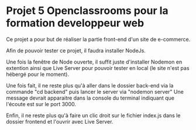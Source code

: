 # Projet 5 Openclassrooms pour la formation developpeur web

Ce projet a pour but de réaliser la partie front-end d'un site de e-commerce.

Afin de pouvoir tester ce projet, il faudra installer NodeJs.

Une fois la fenêtre de Node ouverte, il suffit juste d'installer Nodemon en extention ainsi que Live Server pour pouvoir tester en local (le site n'est pas hébergé pour le moment).

Une fois fait, il ne reste plus qu'à aller dans le dossier back-end via la commande "cd backend" puis lancer le server via "nodemon server"
Une message devrait apparaitre dans la console du terminal indiquant que l'écoute est sur le port 3000.

Enfin, il ne reste plus qu'à faire un clic droit sur le fichier index.js dans le dossier frontend et l'ouvrir avec Live Server.
